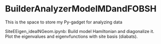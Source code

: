 # BuilderAnalyzerModelMDandFOBSH
This is the space to store my Py-gadget for analyzing data

SiteEEigen_idealNGeom.ipynb:
Build model Hamiltonian and diagonalize it. Plot the eigenvalues and eigenvfunctions with site basis (diabats).

